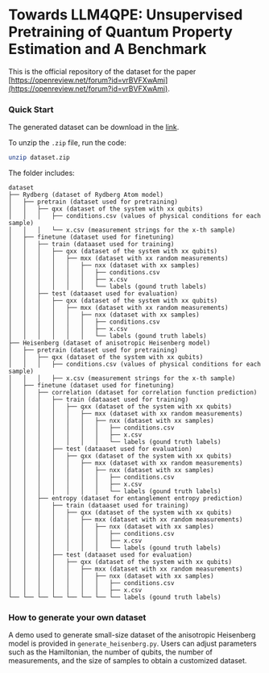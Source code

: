 # Towards LLM4QPE: Unsupervised Pretraining of Quantum Property Estimation and A Benchmark

This is the official repository of the dataset for the paper [https://openreview.net/forum?id=vrBVFXwAmi](https://openreview.net/forum?id=vrBVFXwAmi).

### Quick Start
The generated dataset can be download in the [link](https://drive.google.com/file/d/1G-PB1dofJBbeyJoLPbI8lNYTrSANZpJR/view?usp=sharing).

To unzip the `.zip` file, run the code:
```bash
unzip dataset.zip
```

The folder includes:
```
dataset
├── Rydberg (dataset of Rydberg Atom model)
│   ├── pretrain (dataset used for pretraining)
│   │   ├── qxx (dataset of the system with xx qubits)
│   │   │   ├── conditions.csv (values of physical conditions for each sample)
│   │   │   └── x.csv (measurement strings for the x-th sample)
│   ├── finetune (dataset used for finetuning)
│   │   ├── train (dataaset used for training)
│   │   │   ├── qxx (dataset of the system with xx qubits)
│   │   │   │   ├── mxx (dataset with xx random measurements)
│   │   │   │   │   ├── nxx (dataset with xx samples)
│   │   │   │   │   │   ├── conditions.csv
│   │   │   │   │   │   ├── x.csv
│   │   │   │   │   │   └── labels (gound truth labels)
│   │   ├── test (dataaset used for evaluation)
│   │   │   ├── qxx (dataset of the system with xx qubits)
│   │   │   │   ├── mxx (dataset with xx random measurements)
│   │   │   │   │   ├── nxx (dataset with xx samples)
│   │   │   │   │   │   ├── conditions.csv
│   │   │   │   │   │   ├── x.csv
│   │   │   │   │   │   └── labels (gound truth labels)
├── Heisenberg (dataset of anisotropic Heisenberg model)
│   ├── pretrain (dataset used for pretraining)
│   │   ├── qxx (dataset of the system with xx qubits)
│   │   │   ├── conditions.csv (values of physical conditions for each sample)
│   │   │   ├── x.csv (measurement strings for the x-th sample)
│   ├── finetune (dataset used for finetuning)
│   │   ├── correlation (dataset for correlation function prediction)
│   │   │   ├── train (dataaset used for training)
│   │   │   │   ├── qxx (dataset of the system with xx qubits)
│   │   │   │   │   ├── mxx (dataset with xx random measurements)
│   │   │   │   │   │   ├── nxx (dataset with xx samples)
│   │   │   │   │   │   │   ├── conditions.csv
│   │   │   │   │   │   │   ├── x.csv
│   │   │   │   │   │   │   └── labels (gound truth labels)
│   │   │   ├── test (dataaset used for evaluation)
│   │   │   │   ├── qxx (dataset of the system with xx qubits)
│   │   │   │   │   ├── mxx (dataset with xx random measurements)
│   │   │   │   │   │   ├── nxx (dataset with xx samples)
│   │   │   │   │   │   │   ├── conditions.csv
│   │   │   │   │   │   │   ├── x.csv
│   │   │   │   │   │   │   └── labels (gound truth labels)
│   │   ├── entropy (dataset for entanglement entropy prediction)
│   │   │   ├── train (dataaset used for training)
│   │   │   │   ├── qxx (dataset of the system with xx qubits)
│   │   │   │   │   ├── mxx (dataset with xx random measurements)
│   │   │   │   │   │   ├── nxx (dataset with xx samples)
│   │   │   │   │   │   │   ├── conditions.csv
│   │   │   │   │   │   │   ├── x.csv
│   │   │   │   │   │   │   └── labels (gound truth labels)
│   │   │   ├── test (dataaset used for evaluation)
│   │   │   │   ├── qxx (dataset of the system with xx qubits)
│   │   │   │   │   ├── mxx (dataset with xx random measurements)
│   │   │   │   │   │   ├── nxx (dataset with xx samples)
│   │   │   │   │   │   │   ├── conditions.csv
│   │   │   │   │   │   │   ├── x.csv
└── └── └── └── └── └── └── └── labels (gound truth labels)
```

### How to generate your own dataset
A demo used to generate small-size dataset of the anisotropic Heisenberg model is provided in `generate_heisenberg.py`. Users can adjust parameters such as the Hamiltonian, the number of qubits, the number of measurements, and the size of samples to obtain a customized dataset.
